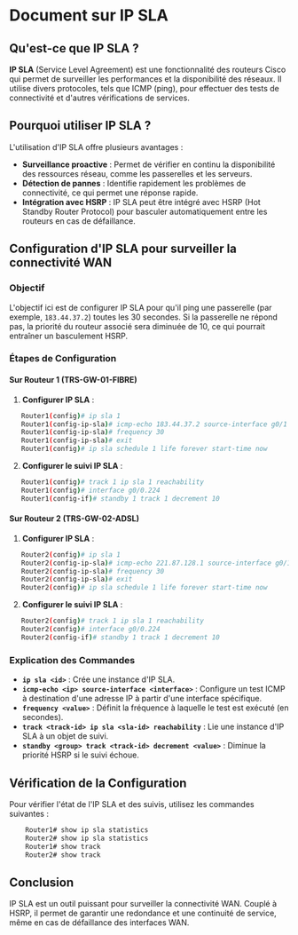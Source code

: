# Document sur IP SLA

## Qu'est-ce que IP SLA ?

**IP SLA** (Service Level Agreement) est une fonctionnalité des routeurs Cisco qui permet de surveiller les performances et la disponibilité des réseaux. Il utilise divers protocoles, tels que ICMP (ping), pour effectuer des tests de connectivité et d'autres vérifications de services.

## Pourquoi utiliser IP SLA ?

L'utilisation d'IP SLA offre plusieurs avantages :

- **Surveillance proactive** : Permet de vérifier en continu la disponibilité des ressources réseau, comme les passerelles et les serveurs.
- **Détection de pannes** : Identifie rapidement les problèmes de connectivité, ce qui permet une réponse rapide.
- **Intégration avec HSRP** : IP SLA peut être intégré avec HSRP (Hot Standby Router Protocol) pour basculer automatiquement entre les routeurs en cas de défaillance.

## Configuration d'IP SLA pour surveiller la connectivité WAN

### Objectif

L'objectif ici est de configurer IP SLA pour qu'il ping une passerelle (par exemple, `183.44.37.2`) toutes les 30 secondes. Si la passerelle ne répond pas, la priorité du routeur associé sera diminuée de 10, ce qui pourrait entraîner un basculement HSRP.

### Étapes de Configuration

#### Sur Routeur 1 (TRS-GW-01-FIBRE)

1. **Configurer IP SLA** :
```bash
   Router1(config)# ip sla 1
   Router1(config-ip-sla)# icmp-echo 183.44.37.2 source-interface g0/1
   Router1(config-ip-sla)# frequency 30
   Router1(config-ip-sla)# exit
   Router1(config)# ip sla schedule 1 life forever start-time now
```

2. **Configurer le suivi IP SLA** :
```bash
   Router1(config)# track 1 ip sla 1 reachability
   Router1(config)# interface g0/0.224
   Router1(config-if)# standby 1 track 1 decrement 10
```

#### Sur Routeur 2 (TRS-GW-02-ADSL)

1. **Configurer IP SLA** :
```bash
   Router2(config)# ip sla 1
   Router2(config-ip-sla)# icmp-echo 221.87.128.1 source-interface g0/1
   Router2(config-ip-sla)# frequency 30
   Router2(config-ip-sla)# exit
   Router2(config)# ip sla schedule 1 life forever start-time now
```

2. **Configurer le suivi IP SLA** :
```bash
   Router2(config)# track 1 ip sla 1 reachability
   Router2(config)# interface g0/0.224
   Router2(config-if)# standby 1 track 1 decrement 10
```

### Explication des Commandes

- **`ip sla <id>`** : Crée une instance d'IP SLA.
- **`icmp-echo <ip> source-interface <interface>`** : Configure un test ICMP à destination d'une adresse IP à partir d'une interface spécifique.
- **`frequency <value>`** : Définit la fréquence à laquelle le test est exécuté (en secondes).
- **`track <track-id> ip sla <sla-id> reachability`** : Lie une instance d'IP SLA à un objet de suivi.
- **`standby <group> track <track-id> decrement <value>`** : Diminue la priorité HSRP si le suivi échoue.

## Vérification de la Configuration

Pour vérifier l'état de l'IP SLA et des suivis, utilisez les commandes suivantes :

```bash
    Router1# show ip sla statistics
    Router2# show ip sla statistics
    Router1# show track
    Router2# show track
```

## Conclusion

IP SLA est un outil puissant pour surveiller la connectivité WAN. Couplé à HSRP, il permet de garantir une redondance et une continuité de service, même en cas de défaillance des interfaces WAN.